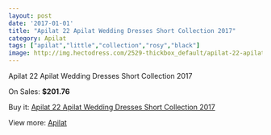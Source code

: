 ```yaml
---
layout: post
date: '2017-01-01'
title: "Apilat 22 Apilat Wedding Dresses Short Collection 2017"
category: Apilat
tags: ["apilat","little","collection","rosy","black"]
image: http://img.hectodress.com/2529-thickbox_default/apilat-22-apilat-wedding-dresses-short-collection-2013.jpg
---
```

Apilat 22 Apilat Wedding Dresses Short Collection 2017

On Sales: **$201.76**
<a href="https://www.hectodress.com/apilat/1452-apilat-22-apilat-wedding-dresses-short-collection-2013.html"><amp-img layout="responsive" width="600" height="600" src="//img.hectodress.com/2529-thickbox_default/apilat-22-apilat-wedding-dresses-short-collection-2013.jpg" alt="Apilat 22 Apilat Wedding Dresses Short Collection 2017 0" /></a>
<a href="https://www.hectodress.com/apilat/1452-apilat-22-apilat-wedding-dresses-short-collection-2013.html"><amp-img layout="responsive" width="600" height="600" src="//img.hectodress.com/2530-thickbox_default/apilat-22-apilat-wedding-dresses-short-collection-2013.jpg" alt="Apilat 22 Apilat Wedding Dresses Short Collection 2017 1" /></a>

Buy it: [Apilat 22 Apilat Wedding Dresses Short Collection 2017](https://www.hectodress.com/apilat/1452-apilat-22-apilat-wedding-dresses-short-collection-2013.html "Apilat 22 Apilat Wedding Dresses Short Collection 2017")

View more: [Apilat](https://www.hectodress.com/20-apilat "Apilat")